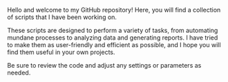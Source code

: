 Hello and welcome to my GitHub repository! Here, you will find a collection of scripts that I have been working on.

These scripts are designed to perform a variety of tasks, from automating mundane processes to analyzing data and generating reports. I have tried to make them as user-friendly and efficient as possible, and I hope you will find them useful in your own projects.

Be sure to review the code and adjust any settings or parameters as needed.


